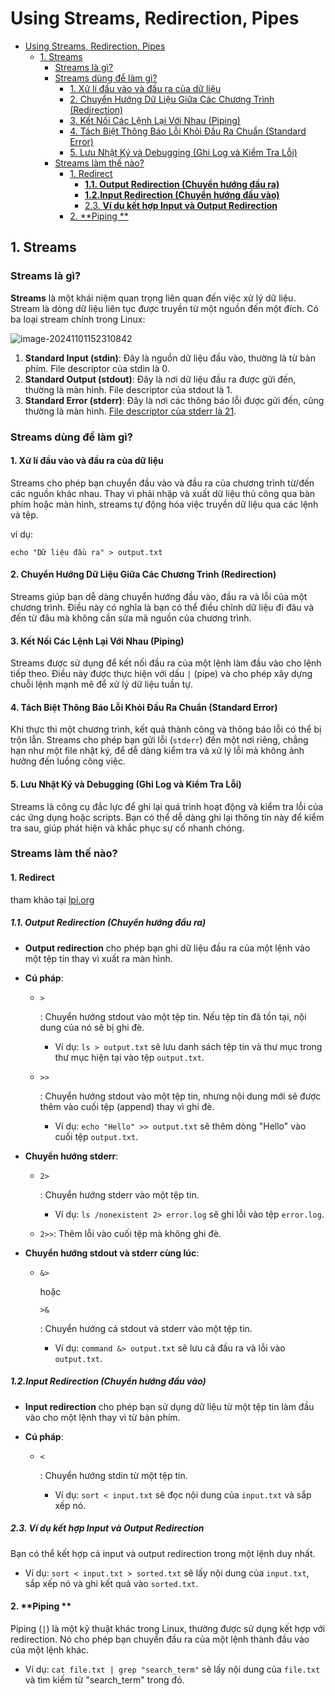 # Using Streams, Redirection, Pipes
- [Using Streams, Redirection, Pipes](#using-streams-redirection-pipes)
  - [1. Streams](#1-streams)
    - [Streams là gì?](#streams-là-gì)
    - [Streams dùng để làm gì?](#streams-dùng-để-làm-gì)
      - [1. Xử lí đầu vào và đầu ra của dữ liệu](#1-xử-lí-đầu-vào-và-đầu-ra-của-dữ-liệu)
      - [2. Chuyển Hướng Dữ Liệu Giữa Các Chương Trình (Redirection)](#2-chuyển-hướng-dữ-liệu-giữa-các-chương-trình-redirection)
      - [3. Kết Nối Các Lệnh Lại Với Nhau (Piping)](#3-kết-nối-các-lệnh-lại-với-nhau-piping)
      - [4. Tách Biệt Thông Báo Lỗi Khỏi Đầu Ra Chuẩn (Standard Error)](#4-tách-biệt-thông-báo-lỗi-khỏi-đầu-ra-chuẩn-standard-error)
      - [5. Lưu Nhật Ký và Debugging (Ghi Log và Kiểm Tra Lỗi)](#5-lưu-nhật-ký-và-debugging-ghi-log-và-kiểm-tra-lỗi)
    - [Streams làm thế nào?](#streams-làm-thế-nào)
      - [1. Redirect](#1-redirect)
        - [**1.1. Output Redirection (Chuyển hướng đầu ra)**](#11-output-redirection-chuyển-hướng-đầu-ra)
        - [**1.2.Input Redirection (Chuyển hướng đầu vào)**](#12input-redirection-chuyển-hướng-đầu-vào)
        - [2.3. **Ví dụ kết hợp Input và Output Redirection**](#23-ví-dụ-kết-hợp-input-và-output-redirection)
      - [2. \*\*Piping \*\*](#2-piping-)


## 1. Streams

### Streams là gì? 

**Streams** là một khái niệm quan trọng liên quan đến việc xử lý dữ liệu. Stream là dòng dữ liệu liên tục được truyền từ một nguồn đến một đích. Có ba loại stream chính trong Linux:

![image-20241101152310842](C:\Users\Admin\AppData\Roaming\Typora\typora-user-images\image-20241101152310842.png)

1. **Standard Input (stdin)**: Đây là nguồn dữ liệu đầu vào, thường là từ bàn phím. File descriptor của stdin là 0.
2. **Standard Output (stdout)**: Đây là nơi dữ liệu đầu ra được gửi đến, thường là màn hình. File descriptor của stdout là 1.
3. **Standard Error (stderr)**: Đây là nơi các thông báo lỗi được gửi đến, cũng thường là màn hình. [File descriptor của stderr là 2](https://viblo.asia/p/lpic-1-chuong-1-kham-pha-command-line-tren-linux-phan-2-stream-redirect-va-pipe-trong-linux-WAyK8dvWKxX)[1](https://viblo.asia/p/lpic-1-chuong-1-kham-pha-command-line-tren-linux-phan-2-stream-redirect-va-pipe-trong-linux-WAyK8dvWKxX).

### Streams dùng để làm gì? 

#### 1. Xử lí đầu vào và đầu ra của dữ liệu

Streams cho phép bạn chuyển đầu vào và đầu ra của chương trình từ/đến các nguồn khác nhau. Thay vì phải nhập và xuất dữ liệu thủ công qua bàn phím hoặc màn hình, streams tự động hóa việc truyền dữ liệu qua các lệnh và tệp.

ví dụ: 

```
echo "Dữ liệu đầu ra" > output.txt
```

#### 2. Chuyển Hướng Dữ Liệu Giữa Các Chương Trình (Redirection)

Streams giúp bạn dễ dàng chuyển hướng đầu vào, đầu ra và lỗi của một chương trình. Điều này có nghĩa là bạn có thể điều chỉnh dữ liệu đi đâu và đến từ đâu mà không cần sửa mã nguồn của chương trình.

#### 3. Kết Nối Các Lệnh Lại Với Nhau (Piping)

Streams được sử dụng để kết nối đầu ra của một lệnh làm đầu vào cho lệnh tiếp theo. Điều này được thực hiện với dấu `|` (pipe) và cho phép xây dựng chuỗi lệnh mạnh mẽ để xử lý dữ liệu tuần tự.

#### 4. Tách Biệt Thông Báo Lỗi Khỏi Đầu Ra Chuẩn (Standard Error)

Khi thực thi một chương trình, kết quả thành công và thông báo lỗi có thể bị trộn lẫn. Streams cho phép bạn gửi lỗi (`stderr`) đến một nơi riêng, chẳng hạn như một file nhật ký, để dễ dàng kiểm tra và xử lý lỗi mà không ảnh hưởng đến luồng công việc.

#### 5. Lưu Nhật Ký và Debugging (Ghi Log và Kiểm Tra Lỗi)

Streams là công cụ đắc lực để ghi lại quá trình hoạt động và kiểm tra lỗi của các ứng dụng hoặc scripts. Bạn có thể dễ dàng ghi lại thông tin này để kiểm tra sau, giúp phát hiện và khắc phục sự cố nhanh chóng.

### Streams làm thế nào?

#### 1. Redirect

tham khảo tại [lpi.org](https://learning.lpi.org/en/learning-materials/101-500/103/103.4/103.4_01/)

##### **1.1. Output Redirection (Chuyển hướng đầu ra)**

- **Output redirection** cho phép bạn ghi dữ liệu đầu ra của một lệnh vào một tệp tin thay vì xuất ra màn hình.

- **Cú pháp**:

  - ```
    >
    ```

    : Chuyển hướng stdout vào một tệp tin. Nếu tệp tin đã tồn tại, nội dung của nó sẽ bị ghi đè.

    - Ví dụ: `ls > output.txt` sẽ lưu danh sách tệp tin và thư mục trong thư mục hiện tại vào tệp `output.txt`.

  - ```
    >>
    ```

    : Chuyển hướng stdout vào một tệp tin, nhưng nội dung mới sẽ được thêm vào cuối tệp (append) thay vì ghi đè.

    - Ví dụ: `echo "Hello" >> output.txt` sẽ thêm dòng "Hello" vào cuối tệp `output.txt`.

- **Chuyển hướng stderr**:

  - ```
    2>
    ```

    : Chuyển hướng stderr vào một tệp tin.

    - Ví dụ: `ls /nonexistent 2> error.log` sẽ ghi lỗi vào tệp `error.log`.

  - `2>>`: Thêm lỗi vào cuối tệp mà không ghi đè.

- **Chuyển hướng stdout và stderr cùng lúc**:

  - ```
    &>
    ```

     hoặc 

    ```
    >&
    ```

    : Chuyển hướng cả stdout và stderr vào một tệp tin.

    - Ví dụ: `command &> output.txt` sẽ lưu cả đầu ra và lỗi vào `output.txt`.

##### **1.2.Input Redirection (Chuyển hướng đầu vào)**

- **Input redirection** cho phép bạn sử dụng dữ liệu từ một tệp tin làm đầu vào cho một lệnh thay vì từ bàn phím.

- **Cú pháp**:

  - ```
    <
    ```

    : Chuyển hướng stdin từ một tệp tin.

    - Ví dụ: `sort < input.txt` sẽ đọc nội dung của `input.txt` và sắp xếp nó.

##### 2.3. **Ví dụ kết hợp Input và Output Redirection**

Bạn có thể kết hợp cả input và output redirection trong một lệnh duy nhất.

- Ví dụ: `sort < input.txt > sorted.txt` sẽ lấy nội dung của `input.txt`, sắp xếp nó và ghi kết quả vào `sorted.txt`.

#### 2. **Piping **

Piping (`|`) là một kỹ thuật khác trong Linux, thường được sử dụng kết hợp với redirection. Nó cho phép bạn chuyển đầu ra của một lệnh thành đầu vào của một lệnh khác.

- Ví dụ: `cat file.txt | grep "search_term"` sẽ lấy nội dung của `file.txt` và tìm kiếm từ "search_term" trong đó.

  

